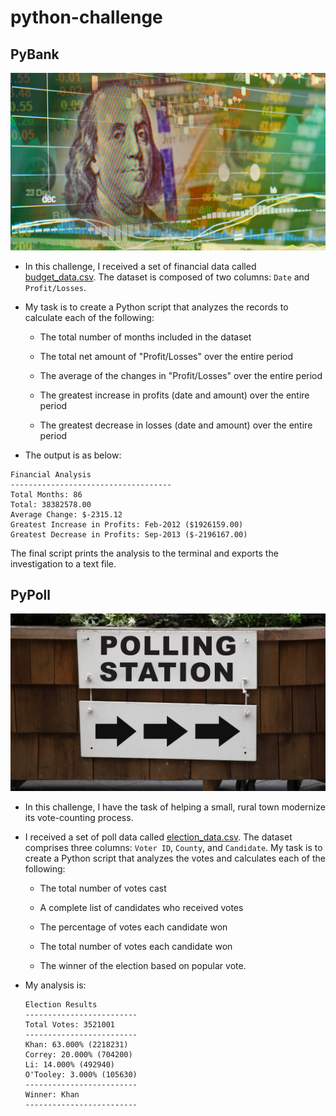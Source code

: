 # python-challenge
## PyBank

![Revenue](Images/revenue-per-lead.png)

* In this challenge, I received a set of financial data called [budget_data.csv](PyBank/Resources/budget_data.csv). The dataset is composed of two columns: `Date` and `Profit/Losses`. 

* My task is to create a Python script that analyzes the records to calculate each of the following:

  * The total number of months included in the dataset

  * The total net amount of "Profit/Losses" over the entire period

  * The average of the changes in "Profit/Losses" over the entire period

  * The greatest increase in profits (date and amount) over the entire period

  * The greatest decrease in losses (date and amount) over the entire period

* The output is as below:

```text
Financial Analysis
------------------------------------
Total Months: 86
Total: 38382578.00
Average Change: $-2315.12
Greatest Increase in Profits: Feb-2012 ($1926159.00)
Greatest Decrease in Profits: Sep-2013 ($-2196167.00)
```

The final script prints the analysis to the terminal and exports the investigation to a text file.

## PyPoll

![Vote Counting](Images/Vote_counting.png)

* In this challenge, I have the task of helping a small, rural town modernize its vote-counting process.

* I received a set of poll data called [election_data.csv](PyPoll/Resources/election_data.csv). The dataset comprises three columns: `Voter ID`, `County`, and `Candidate`. My task is to create a Python script that analyzes the votes and calculates each of the following:

  * The total number of votes cast

  * A complete list of candidates who received votes

  * The percentage of votes each candidate won

  * The total number of votes each candidate won

  * The winner of the election based on popular vote.

* My analysis is:

  ```text
  Election Results
  -------------------------
  Total Votes: 3521001
  -------------------------
  Khan: 63.000% (2218231)
  Correy: 20.000% (704200)
  Li: 14.000% (492940)
  O'Tooley: 3.000% (105630)
  -------------------------
  Winner: Khan
  -------------------------
  ```

